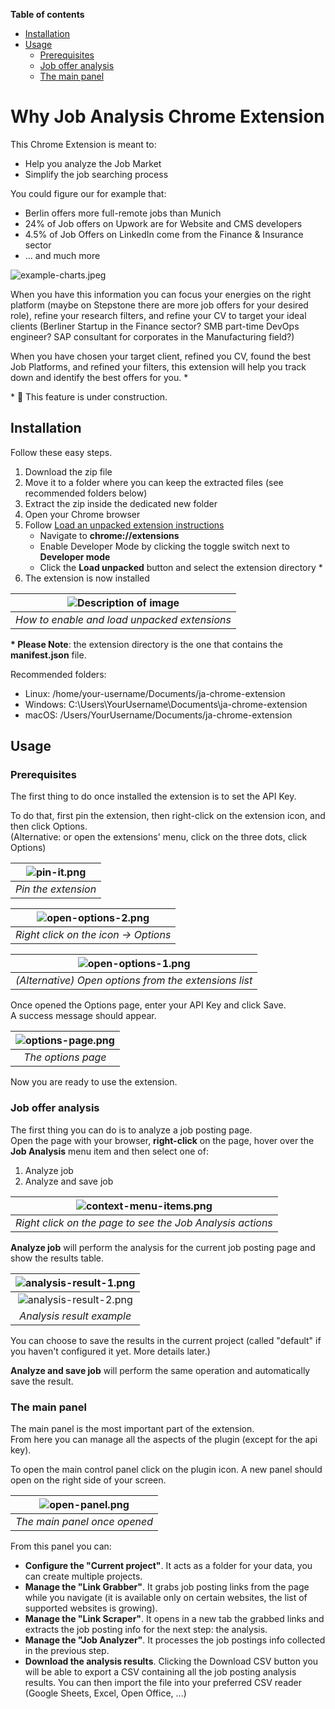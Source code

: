 **Table of contents**
* [Installation](#installation)
* [Usage](#usage)
  * [Prerequisites](#prerequisites)
  * [Job offer analysis](#job-offer-analysis)
  * [The main panel](#the-main-panel)

# Why Job Analysis Chrome Extension
This Chrome Extension is meant to:
* Help you analyze the Job Market 
* Simplify the job searching process

You could figure our for example that:
* Berlin offers more full-remote jobs than Munich
* 24% of Job offers on Upwork are for Website and CMS developers
* 4.5% of Job Offers on LinkedIn come from the Finance & Insurance sector
* ... and much more

![example-charts.jpeg](img/example-charts.jpeg)

When you have this information you can focus your energies on the right platform 
(maybe on Stepstone there are more job offers for your desired role),
refine your research filters, and refine your CV to target your ideal clients 
(Berliner Startup in the Finance sector? SMB part-time DevOps engineer? SAP consultant for corporates in the Manufacturing field?)

When you have chosen your target client, refined you CV, found the best Job Platforms, and refined your filters,
this extension will help you track down and identify the best offers for you. *

\* 🚧 This feature is under construction.

## Installation
Follow these easy steps.

1. Download the zip file
2. Move it to a folder where you can keep the extracted files (see recommended folders below)
3. Extract the zip inside the dedicated new folder
4. Open your Chrome browser
5. Follow [Load an unpacked extension instructions](https://developer.chrome.com/docs/extensions/get-started/tutorial/hello-world#load-unpacked)
   * Navigate to **chrome://extensions**
   * Enable Developer Mode by clicking the toggle switch next to **Developer mode**
   * Click the **Load unpacked** button and select the extension directory *
6. The extension is now installed

| ![Description of image](img/install-steps.png) |
|:----------------------------------------------:|
|  _How to enable and load unpacked extensions_  |

**\* Please Note**: the extension directory is the one that contains the **manifest.json** file.

Recommended folders:
* Linux: /home/your-username/Documents/ja-chrome-extension
* Windows: C:\Users\YourUsername\Documents\ja-chrome-extension
* macOS: /Users/YourUsername/Documents/ja-chrome-extension

## Usage

### Prerequisites
The first thing to do once installed the extension is to set the API Key.

To do that, first pin the extension, then right-click on the extension icon, and then click Options.\
(Alternative: or open the extensions' menu, click on the three dots, click Options)

| ![pin-it.png](img/pin-it.png) |
|:-----------------------------:|
|      _Pin the extension_      |

| ![open-options-2.png](img/open-options-2.png) |
|:---------------------------------------------:|
|     _Right click on the icon -> Options_      |

|     ![open-options-1.png](img/open-options-1.png)     |
|:-----------------------------------------------------:|
| _(Alternative) Open options from the extensions list_ |

Once opened the Options page, enter your API Key and click Save.\
A success message should appear.

| ![options-page.png](img/options-page.png) |
|:-----------------------------------------:|
|            _The options page_             |

Now you are ready to use the extension.

### Job offer analysis
The first thing you can do is to analyze a job posting page.\
Open the page with your browser, **right-click** on the page, hover over the **Job Analysis** menu item and then select one of:
1. Analyze job
2. Analyze and save job

|   ![context-menu-items.png](img/context-menu-items.png)   |
|:---------------------------------------------------------:|
| _Right click on the page to see the Job Analysis actions_ |

**Analyze job** will perform the analysis for the current job posting page and show the results table.

|  ![analysis-result-1.png](img/analysis-result-1.png)  |
|:-----------------------------------------------------:|
|  ![analysis-result-2.png](img/analysis-result-2.png)  |
|               _Analysis result example_               |

You can choose to save the results in the current project (called "default" if you haven't configured it yet. More details later.)

**Analyze and save job** will perform the same operation and automatically save the result.

### The main panel
The main panel is the most important part of the extension.\
From here you can manage all the aspects of the plugin (except for the api key).

To open the main control panel click on the plugin icon.
A new panel should open on the right side of your screen.

| ![open-panel.png](img/open-panel.png) |
|:-------------------------------------:|
|     _The main panel once opened_      |

From this panel you can:
* **Configure the "Current project"**. It acts as a folder for your data, you can create multiple projects.
* **Manage the "Link Grabber"**. It grabs job posting links from the page while you navigate (it is available only on certain websites, the list of supported websites is growing).
* **Manage the "Link Scraper"**. It opens in a new tab the grabbed links and extracts the job posting info for the next step: the analysis.
* **Manage the "Job Analyzer"**. It processes the job postings info collected in the previous step.
* **Download the analysis results**. Clicking the Download CSV button you will be able to export a CSV containing all the job posting analysis results. You can then import the file into your preferred CSV reader (Google Sheets, Excel, Open Office, ...)
